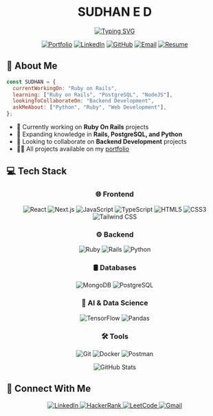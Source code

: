 <div align="center">
  
# SUDHAN E D
  
<a href="https://git.io/typing-svg"><img src="https://readme-typing-svg.herokuapp.com?font=Fira+Code&weight=700&size=30&duration=2000&pause=300&color=4D84F3&center=true&vCenter=true&width=600&height=75&lines=Full-Stack+Developer;Software+Engineer;Ruby+On+Rails+Developer;MERN+Stack+Developer;AI+%26+ML+Enthusiast" alt="Typing SVG" /></a>

[![Portfolio](https://img.shields.io/badge/Portfolio-4285F4?style=for-the-badge&logo=GoogleChrome&logoColor=white)](https://subtle-gumdrop-0c6ae4.netlify.app/)
[![LinkedIn](https://img.shields.io/badge/LinkedIn-0077B5?style=for-the-badge&logo=linkedin&logoColor=white)](https://linkedin.com/in/sudhaned)
[![GitHub](https://img.shields.io/badge/GitHub-181717?style=for-the-badge&logo=github&logoColor=white)](https://github.com/sudhan670)
[![Email](https://img.shields.io/badge/Email-EA4335?style=for-the-badge&logo=gmail&logoColor=white)](mailto:sudhaned08@gmail.com)
[![Resume](https://img.shields.io/badge/Resume-4285F4?style=for-the-badge&logo=googledrive&logoColor=white)](https://drive.google.com/file/d/10cu_FLttLnMEA1zk9UkJ670OuSQwxYnj/view)
  
</div>

## 🚀 About Me

```javascript
const SUDHAN = {
  currentWorkingOn: "Ruby on Rails",
  learning: ["Ruby on Rails", "PostgreSQL", "NodeJS"],
  lookingToCollaborateOn: "Backend Development",
  askMeAbout: ["Python", "Ruby", "Web Development"],
};
```

- 🔭 Currently working on **Ruby On Rails** projects
- 🌱 Expanding knowledge in **Rails, PostgreSQL, and Python**
- 👯 Looking to collaborate on **Backend Development** projects
- 👨‍💻 All projects available on my [portfolio](https://subtle-gumdrop-0c6ae4.netlify.app/)

## 💻 Tech Stack

<div align="center">

### 🌐 Frontend
![React](https://img.shields.io/badge/-React-61DAFB?style=for-the-badge&logo=react&logoColor=black)
![Next.js](https://img.shields.io/badge/-Next.js-000000?style=for-the-badge&logo=next.js&logoColor=white)
![JavaScript](https://img.shields.io/badge/-JavaScript-F7DF1E?style=for-the-badge&logo=javascript&logoColor=black)
![TypeScript](https://img.shields.io/badge/-TypeScript-3178C6?style=for-the-badge&logo=typescript&logoColor=white)
![HTML5](https://img.shields.io/badge/-HTML5-E34F26?style=for-the-badge&logo=html5&logoColor=white)
![CSS3](https://img.shields.io/badge/-CSS3-1572B6?style=for-the-badge&logo=css3&logoColor=white)
![Tailwind CSS](https://img.shields.io/badge/-Tailwind_CSS-38B2AC?style=for-the-badge&logo=tailwind-css&logoColor=white)

### ⚙️ Backend
![Ruby](https://img.shields.io/badge/-Ruby-CC342D?style=for-the-badge&logo=ruby&logoColor=white)
![Rails](https://img.shields.io/badge/-Rails-CC0000?style=for-the-badge&logo=ruby-on-rails&logoColor=white)
![Python](https://img.shields.io/badge/-Python-3776AB?style=for-the-badge&logo=python&logoColor=white)

### 🛢️ Databases
![MongoDB](https://img.shields.io/badge/-MongoDB-47A248?style=for-the-badge&logo=mongodb&logoColor=white)
![PostgreSQL](https://img.shields.io/badge/-PostgreSQL-336791?style=for-the-badge&logo=postgresql&logoColor=white)

### 🧠 AI & Data Science
![TensorFlow](https://img.shields.io/badge/-TensorFlow-FF6F00?style=for-the-badge&logo=tensorflow&logoColor=white)
![Pandas](https://img.shields.io/badge/-Pandas-150458?style=for-the-badge&logo=pandas&logoColor=white)

### 🛠️ Tools
![Git](https://img.shields.io/badge/-Git-F05032?style=for-the-badge&logo=git&logoColor=white)
![Docker](https://img.shields.io/badge/-Docker-2496ED?style=for-the-badge&logo=docker&logoColor=white)
![Postman](https://img.shields.io/badge/-Postman-FF6C37?style=for-the-badge&logo=postman&logoColor=white)

</div>

<div align="center">
  <img src="https://github-readme-stats.vercel.app/api?username=sudhan670&show_icons=true&theme=tokyonight&hide_border=true&count_private=true&bg_color=0D1117" alt="GitHub Stats" />
</div>

## 📱 Connect With Me

<div align="center">
  <a href="https://linkedin.com/in/sudhaned">
    <img src="https://img.shields.io/badge/LinkedIn-0077B5?style=for-the-badge&logo=linkedin&logoColor=white" alt="LinkedIn" />
  </a>
  <a href="https://www.hackerrank.com/sudhaned670">
    <img src="https://img.shields.io/badge/HackerRank-00EA64?style=for-the-badge&logo=hackerrank&logoColor=white" alt="HackerRank" />
  </a>
  <a href="https://www.leetcode.com/sudhaned">
    <img src="https://img.shields.io/badge/LeetCode-FFA116?style=for-the-badge&logo=leetcode&logoColor=white" alt="LeetCode" />
  </a>
  <a href="mailto:sudhaned08@gmail.com">
    <img src="https://img.shields.io/badge/Gmail-D14836?style=for-the-badge&logo=gmail&logoColor=white" alt="Gmail" />
  </a>
</div>

